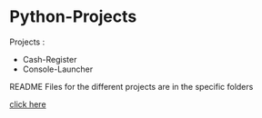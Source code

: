 # Python-Projects

Projects :
- Cash-Register
- Console-Launcher

README Files for the different projects are in the specific folders

[click here](https://www.youtube.com/watch?v=hAq443fhyDo)
